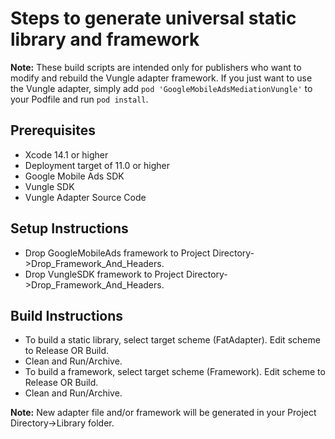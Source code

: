 # Steps to generate universal static library and framework

**Note:** These build scripts are intended only for publishers who want to
modify and rebuild the Vungle adapter framework. If you just want to use the
Vungle adapter, simply add `pod 'GoogleMobileAdsMediationVungle'` to
your Podfile and run `pod install`.

## Prerequisites
- Xcode 14.1 or higher
- Deployment target of 11.0 or higher
- Google Mobile Ads SDK
- Vungle SDK
- Vungle Adapter Source Code

## Setup Instructions
- Drop GoogleMobileAds framework to
  Project Directory->Drop_Framework_And_Headers.
- Drop VungleSDK framework to
  Project Directory->Drop_Framework_And_Headers.

## Build Instructions
- To build a static library, select target scheme (FatAdapter). Edit scheme to
  Release OR Build.
- Clean and Run/Archive.
- To build a framework, select target scheme (Framework). Edit scheme to
  Release OR Build.
- Clean and Run/Archive.

**Note:** New adapter file and/or framework will be generated in your
Project Directory->Library folder.
